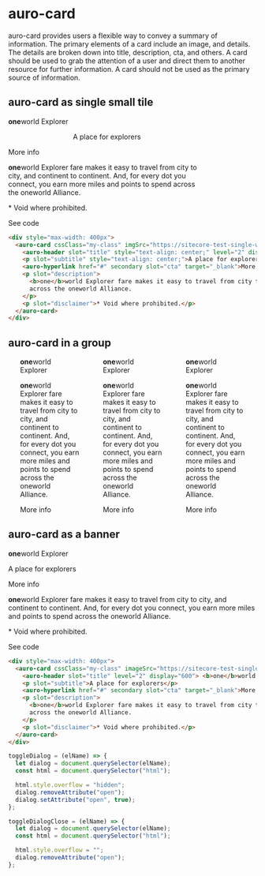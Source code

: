 # auro-card

auro-card provides users a flexible way to convey a summary of information. The primary elements of a card include an
image, and details. The details are broken down into title, description, cta, and others. A card should be used to
grab the attention of a user and direct them to another resource for further information. A card should not be used
as the primary source of information.

## auro-card as single small tile

<div style="max-width: 400px">
  <auro-card
    cssClass="my-class"
    imgSrc="https://sitecore-test-single-westus2.azurewebsites.net/-/media/Images/pages/examples/blue.png"
    imgAltText="This is an image of a logo">
    <auro-header slot="title" style="text-align: center;" level="2" display="600">
      <b>one</b>world Explorer
    </auro-header>
    <p slot="subtitle" style="text-align: center;">A place for explorers</p>
    <auro-hyperlink href="#" secondary slot="cta" target="_blank">More info</auro-hyperlink>
    <p slot="description">
      <b>one</b>world Explorer fare makes it easy to travel from city to city, and continent to continent.
      And, for every dot you connect, you earn more miles and points to spend across the oneworld Alliance.
    </p>
    <p slot="disclaimer">
      * Void where prohibited.
    </p>
  </auro-card>
</div>
  
<auro-accordion lowProfile justifyRight>
<span slot="trigger">See code</span>

```html
<div style="max-width: 400px">
  <auro-card cssClass="my-class" imgSrc="https://sitecore-test-single-westus2.azurewebsites.net/-/media/Images/pages/examples/blue.png" imgAltText="This is an image of a logo">
    <auro-header slot="title" style="text-align: center;" level="2" display="600"> <b>one</b>world Explorer </auro-header>
    <p slot="subtitle" style="text-align: center;">A place for explorers</p>
    <auro-hyperlink href="#" secondary slot="cta" target="_blank">More info</auro-hyperlink>
    <p slot="description">
      <b>one</b>world Explorer fare makes it easy to travel from city to city, and continent to continent. And, for every dot you connect, you earn more miles and points to spend
      across the oneworld Alliance.
    </p>
    <p slot="disclaimer">* Void where prohibited.</p>
  </auro-card>
</div>
```

</auro-accordion>

## auro-card in a group

<div class="exampleWrapper tile-container">
    <auro-card
    isTitleAboveImg
      cssClass="tile"
      imgSrc="https://sitecore-test-single-westus2.azurewebsites.net/-/media/Images/pages/examples/blue.png"
      imgAltText="This is an image of a logo">
      <auro-header slot="title" style="text-align: center;" level="2" display="600">
        <b>one</b>world Explorer
      </auro-header>
      <p slot="description">
        <b>one</b>world Explorer fare makes it easy to travel from city to city, and continent to continent.
        And, for every dot you connect, you earn more miles and points to spend across the oneworld Alliance.
      </p>
      <auro-hyperlink href="#" secondary slot="cta" target="_blank">More info</auro-hyperlink>
    </auro-card>
    <auro-card
    isTitleAboveImg
      cssClass="tile"
      imgSrc="https://sitecore-test-single-westus2.azurewebsites.net/-/media/Images/pages/examples/green.png"
      imgAltText="This is an image of a logo">
      <auro-header slot="title" style="text-align: center;" level="2" display="600">
        <b>one</b>world Explorer
      </auro-header>
      <p slot="description">
        <b>one</b>world Explorer fare makes it easy to travel from city to city, and continent to continent.
        And, for every dot you connect, you earn more miles and points to spend across the oneworld Alliance.
      </p>
      <auro-hyperlink href="#" secondary slot="cta" target="_blank">More info</auro-hyperlink>
    </auro-card>
    <auro-card
    isTitleAboveImg
      cssClass="tile"
      imgSrc="https://sitecore-test-single-westus2.azurewebsites.net/-/media/Images/pages/examples/pink.png"
      imgAltText="This is an image of a logo">
      <auro-header slot="title" style="text-align: center;" level="2" display="600">
        <b>one</b>world Explorer
      </auro-header>
      <p slot="description">
        <b>one</b>world Explorer fare makes it easy to travel from city to city, and continent to continent.
        And, for every dot you connect, you earn more miles and points to spend across the oneworld Alliance.
      </p>
      <auro-hyperlink href="#" secondary slot="cta" target="_blank">More info</auro-hyperlink>
    </auro-card>
    <style>
      .tile-container {
        display: flex;
        flex-direction: row;
      }
      .tile-container auro-card {
        min-width: 5rem;
        margin:0 24px;
      }
    </style>
</div>

## auro-card as a banner

<div>
  <auro-card
    cssClass="my-class banner"
    imgSrc="https://sitecore-test-single-westus2.azurewebsites.net/-/media/Images/pages/examples/blue.png"
    imgAltText="This is an image of a logo">
      <auro-header slot="title" level="2" display="600">
      <b>one</b>world Explorer
      </auro-header>
      <p slot="subtitle">A place for explorers</p>
      <auro-hyperlink href="#" secondary slot="cta" target="_blank">More info</auro-hyperlink>
      <p slot="description">
      <b>one</b>world Explorer fare makes it easy to travel from city to city, and continent to continent.
      And, for every dot you connect, you earn more miles and points to spend across the oneworld Alliance.
      </p>
      <p slot="disclaimer"> * Void where prohibited.</p>
  </auro-card>
</div>
<auro-accordion lowProfile justifyRight>
<span slot="trigger">See code</span>

```html
<div style="max-width: 400px">
  <auro-card cssClass="my-class" imageSrc="https://sitecore-test-single-westus2.azurewebsites.net/-/media/Images/pages/examples/blue.png" imageAlt="This is an image of a logo">
    <auro-header slot="title" level="2" display="600"> <b>one</b>world Explorer </auro-header>
    <p slot="subtitle">A place for explorers</p>
    <auro-hyperlink href="#" secondary slot="cta" target="_blank">More info</auro-hyperlink>
    <p slot="description">
      <b>one</b>world Explorer fare makes it easy to travel from city to city, and continent to continent. And, for every dot you connect, you earn more miles and points to spend
      across the oneworld Alliance.
    </p>
    <p slot="disclaimer">* Void where prohibited.</p>
  </auro-card>
</div>
```

</auro-accordion>

```javascript
toggleDialog = (elName) => {
  let dialog = document.querySelector(elName);
  const html = document.querySelector("html");

  html.style.overflow = "hidden";
  dialog.removeAttribute("open");
  dialog.setAttribute("open", true);
};

toggleDialogClose = (elName) => {
  let dialog = document.querySelector(elName);
  const html = document.querySelector("html");

  html.style.overflow = "";
  dialog.removeAttribute("open");
};
```
